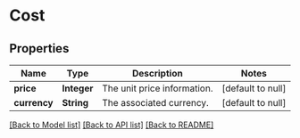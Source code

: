 # Cost
## Properties

| Name | Type | Description | Notes |
|------------ | ------------- | ------------- | -------------|
| **price** | **Integer** | The unit price information. | [default to null] |
| **currency** | **String** | The associated currency. | [default to null] |

[[Back to Model list]](../README.md#documentation-for-models) [[Back to API list]](../README.md#documentation-for-api-endpoints) [[Back to README]](../README.md)

